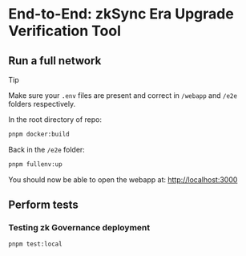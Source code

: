 # End-to-End: zkSync Era Upgrade Verification Tool

## Run a full network

> [!TIP]  
> Make sure your `.env` files are present and correct in `/webapp` and `/e2e` folders respectively.

In the root directory of repo:

```sh
pnpm docker:build
```

Back in the `/e2e` folder:

```sh
pnpm fullenv:up
```

You should now be able to open the webapp at: [http://localhost:3000](http://localhost:3000)

## Perform tests

### Testing zk Governance deployment

```sh
pnpm test:local
```
